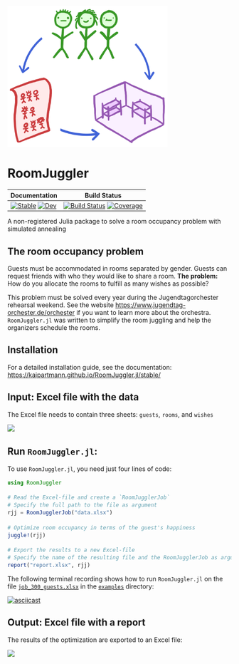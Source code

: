 <img src="docs/src/assets/logo.png" width="360" />

# RoomJuggler
|**Documentation**| **Build Status**|
|---|---|
| [![Stable](https://img.shields.io/badge/docs-stable-blue.svg)](https://kaipartmann.github.io/RoomJuggler.jl/stable/) [![Dev](https://img.shields.io/badge/docs-dev-blue.svg)](https://kaipartmann.github.io/RoomJuggler.jl/dev/) | [![Build Status](https://github.com/kaipartmann/RoomJuggler.jl/actions/workflows/CI.yml/badge.svg?branch=main)](https://github.com/kaipartmann/RoomJuggler.jl/actions/workflows/CI.yml?query=branch%3Amain) [![Coverage](https://codecov.io/gh/kaipartmann/RoomJuggler.jl/branch/main/graph/badge.svg)](https://codecov.io/gh/kaipartmann/RoomJuggler.jl) |

A non-registered Julia package to solve a room occupancy problem with simulated annealing

## The room occupancy problem
Guests must be accommodated in rooms separated by gender. Guests can request friends with who they would like to share a room.
**The problem:** How do you allocate the rooms to fulfill as many wishes as possible?

This problem must be solved every year during the Jugendtagorchester rehearsal weekend. See the website <https://www.jugendtag-orchester.de/orchester> if you want to learn more about the orchestra. `RoomJuggler.jl` was written to simplify the room juggling and help the organizers schedule the rooms.

## Installation
For a detailed installation guide, see the documentation: <https://kaipartmann.github.io/RoomJuggler.jl/stable/>

## Input: Excel file with the data
The Excel file needs to contain three sheets: `guests`, `rooms`, and `wishes`

![](docs/src/assets/input.gif)

## Run `RoomJuggler.jl`:

To use `RoomJuggler.jl`, you need just four lines of code:
```julia
using RoomJuggler

# Read the Excel-file and create a `RoomJugglerJob`
# Specify the full path to the file as argument
rjj = RoomJugglerJob("data.xlsx")

# Optimize room occupancy in terms of the guest's happiness
juggle!(rjj)

# Export the results to a new Excel-file
# Specify the name of the resulting file and the RoomJugglerJob as arguments
report("report.xlsx", rjj)
```

The following terminal recording shows how to run `RoomJuggler.jl` on the file [`job_300_guests.xlsx`](https://github.com/kaipartmann/RoomJuggler.jl/blob/main/examples/job_300_guests.xlsx) in the [`examples`](https://github.com/kaipartmann/RoomJuggler.jl/blob/main/examples) directory:

[![asciicast](https://asciinema.org/a/qzUTtlC6goghCcnZzF4R5jvkn.png)](https://asciinema.org/a/qzUTtlC6goghCcnZzF4R5jvkn?speed=2)

## Output: Excel file with a report
The results of the optimization are exported to an Excel file:

![](docs/src/assets/output.gif)
